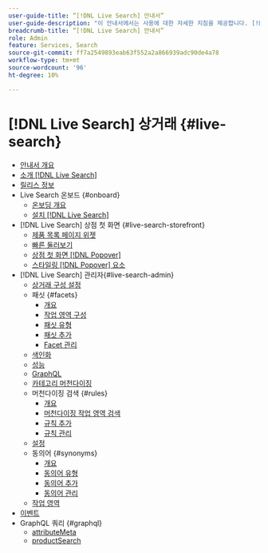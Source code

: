 ```yaml
---
user-guide-title: “[!DNL Live Search] 안내서”
user-guide-description: "이 안내서에서는 사용에 대한 자세한 지침을 제공합니다. [!DNL Live Search] Adobe Commerce에서."
breadcrumb-title: “[!DNL Live Search] 안내서”
role: Admin
feature: Services, Search
source-git-commit: ff7a2549893eab63f552a2a866939adc90de4a78
workflow-type: tm+mt
source-wordcount: '96'
ht-degree: 10%

---
```


# [!DNL Live Search] 상거래 {#live-search}

- [안내서 개요](guide-overview.md)
- [소개 [!DNL Live Search]](overview.md)
- [릴리스 정보](release-notes.md)
- Live Search 온보드 {#onboard}
   - [온보딩 개요](onboarding-overview.md)
   - [설치 [!DNL Live Search]](install.md)
- [!DNL Live Search] 상점 첫 화면 {#live-search-storefront}
   - [제품 목록 페이지 위젯](plp-styling.md)
   - [빠른 둘러보기](quick-tour.md)
   - [상점 첫 화면 [!DNL Popover]](storefront-popover.md)
   - [스타일링 [!DNL Popover] 요소](storefront-popover-styling.md)
- [!DNL Live Search] 관리자{#live-search-admin}
   - [상거래 구성 설정](configuration.md)
   - 패싯 {#facets}
      - [개요](facets.md)
      - [작업 영역 구성](faceting-workspace.md)
      - [패싯 유형](facets-type.md)
      - [패싯 추가](facets-add.md)
      - [Facet 관리](facets-manage.md)
   - [색인화](indexing.md)
   - [성능](performance.md)
   - [GraphQL](graphql.md)
   - [카테고리 머천다이징](category-merch.md)
   - 머천다이징 검색 {#rules}
      - [개요](rules.md)
      - [머천다이징 작업 영역 검색](rules-workspace.md)
      - [규칙 추가](rules-add.md)
      - [규칙 관리](rules-manage.md)
   - [설정](settings.md)
   - 동의어 {#synonyms}
      - [개요](synonyms.md)
      - [동의어 유형](synonyms-type.md)
      - [동의어 추가](synonyms-add.md)
      - [동의어 관리](synonyms-manage.md)
   - [작업 영역](workspace.md)
- [이벤트](events.md)
- GraphQL 쿼리 {#graphql}
   - [attributeMeta](https://developer.adobe.com/commerce/services/graphql/live-search/attribute-metadata/)
   - [productSearch](https://developer.adobe.com/commerce/services/graphql/live-search/product-search/)